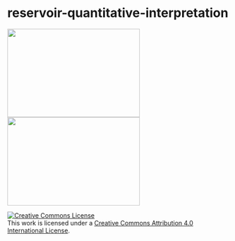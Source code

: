 # reservoir-quantitative-interpretation

<div class="img-comp-container">
  <div class="img-comp-img">
    <img src="https://user-images.githubusercontent.com/51282928/76233956-92a42b80-625b-11ea-9487-d33a33fcba50.png" width="300" height="200">
  </div>
  <div class="img-comp-img img-comp-overlay">
    <img src="https://user-images.githubusercontent.com/51282928/76234030-afd8fa00-625b-11ea-80ae-6386b26603c8.png" width="300" height="200">
  </div>
</div>

<a rel="license" href="http://creativecommons.org/licenses/by/4.0/"><img alt="Creative Commons License" style="border-width:0" src="https://licensebuttons.net/l/by-nc-nd/3.0/88x31.png" /></a><br />This work is licensed under a <a rel="license" href="http://creativecommons.org/licenses/by/4.0/">Creative Commons Attribution 4.0 International License</a>.

